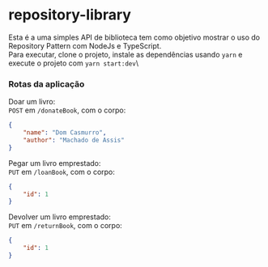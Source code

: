 # repository-library
Esta é a uma simples API de biblioteca tem como objetivo mostrar o uso do Repository Pattern com NodeJs e TypeScript.\
Para executar, clone o projeto, instale as dependências usando `yarn` e execute o projeto com `yarn start:dev`\

### Rotas da aplicação
Doar um livro:\
`POST` em `/donateBook`, com o corpo:
```json
{
	"name": "Dom Casmurro",
	"author": "Machado de Assis"
}
```
Pegar um livro emprestado:\
`PUT` em `/loanBook`, com o corpo:
```json
{
	"id": 1
}
```
Devolver um livro emprestado:\
`PUT` em `/returnBook`, com o corpo:
```json
{
	"id": 1
}
```
